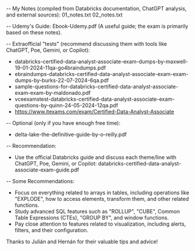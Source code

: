 -- My Notes (compiled from Databricks documentation, ChatGPT analysis, and external sources):
   01_notes.txt
   02_notes.txt

-- Udemy's Guide:
   Ebook-Udemy.pdf (A useful guide; the exam is primarily based on these notes).

-- Extraofficial "tests" (recommend discussing them with tools like ChatGPT, Poe, Gemini, or Copilot):
   - databricks-certified-data-analyst-associate-exam-dumps-by-maxwell-19-01-2024-11qa-go4braindumps.pdf
   - ebraindumps-databricks-certified-data-analyst-associate-exam-exam-dumps-by-burks-22-07-2024-6qa.pdf
   - sample-questions-for-databricks-certified-data-analyst-associate-exam-exam-by-maldonado.pdf
   - vceexamstest-databricks-certified-data-analyst-associate-exam-questions-by-quinn-24-05-2024-12qa.pdf
   - https://www.itexams.com/exam/Certified-Data-Analyst-Associate

-- Optional (only if you have enough free time):
   - delta-lake-the-definitive-guide-by-o-reilly.pdf

-- Recommendation:
   - Use the official Databricks guide and discuss each theme/line with ChatGPT, Poe, Gemini, or Copilot:
     databricks-certified-data-analyst-associate-exam-guide.pdf

-- Some Recommendations:
   * Focus on everything related to arrays in tables, including operations like "EXPLODE", how to access elements, transform them, and other related functions.
   * Study advanced SQL features such as "ROLLUP", "CUBE", Common Table Expressions (CTEs), "GROUP BY", and window functions.
   * Pay close attention to features related to visualization, including alerts, filters, and their configuration.

Thanks to Julián and Hernán for their valuable tips and advice!
